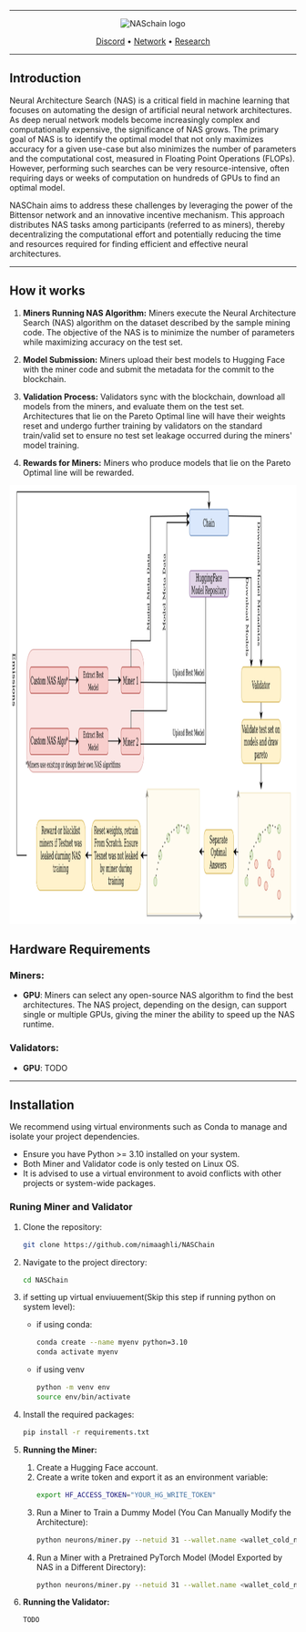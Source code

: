 <div align="center">


---
<img src="imgs/naschain_logo.png" alt="NASchain logo" width="700" height="300">


[Discord](https://discord.gg/bittensor) • [Network](https://taostats.io/) • [Research](https://bittensor.com/whitepaper)
</div>

---
## Introduction

Neural Architecture Search (NAS) is a critical field in machine learning that focuses on automating the design of artificial neural network architectures. As deep nerual network models become increasingly complex and computationally expensive, the significance of NAS grows. The primary goal of NAS is to identify the optimal model that not only maximizes accuracy for a given use-case but also minimizes the number of parameters and the computational cost, measured in Floating Point Operations (FLOPs). However, performing such searches can be very resource-intensive, often requiring days or weeks of computation on hundreds of GPUs to find an optimal model.

NASChain aims to address these challenges by leveraging the power of the Bittensor network and an innovative incentive mechanism. This approach distributes NAS tasks among participants (referred to as miners), thereby decentralizing the computational effort and potentially reducing the time and resources required for finding efficient and effective neural architectures.

---
## How it works

1. **Miners Running NAS Algorithm:** Miners execute the Neural Architecture Search (NAS) algorithm on the dataset described by the sample mining code. The objective of the NAS is to minimize the number of parameters while maximizing accuracy on the test set.
   
2. **Model Submission:** Miners upload their best models to Hugging Face with the miner code and submit the metadata for the commit to the blockchain.

3. **Validation Process:** Validators sync with the blockchain, download all models from the miners, and evaluate them on the test set. Architectures that lie on the Pareto Optimal line will have their weights reset and undergo further training by validators on the standard train/valid set to ensure no test set leakage occurred during the miners' model training.

4. **Rewards for Miners:** Miners who produce models that lie on the Pareto Optimal line will be rewarded.



<div align="center">
<img src="imgs/subnet31_v2.svg" alt="NASChain V2" width="960" height="770">
</div>


## Hardware Requirements

### Miners:
- **GPU**: Miners can select any open-source NAS algorithm to find the best architectures. The NAS project, depending on the design, can support single or multiple GPUs, giving the miner the ability to speed up the NAS runtime.

### Validators:
- **GPU**: TODO

---
## Installation

We recommend using virtual environments such as Conda to manage and isolate your project dependencies.

- Ensure you have Python >= 3.10 installed on your system.
- Both Miner and Validator code is only tested on Linux OS.
- It is advised to use a virtual environment to avoid conflicts with other projects or system-wide packages.

### Runing Miner and Validator

1. Clone the repository:
   ```bash
   git clone https://github.com/nimaaghli/NASChain
2. Navigate to the project directory:
    ```bash
    cd NASChain
3. if setting up virtual enviuuement(Skip this step if running python on system level):
    - if using conda:
        ```bash
        conda create --name myenv python=3.10
        conda activate myenv
    - if using venv
        ```bash
        python -m venv env
        source env/bin/activate
4. Install the required packages:
    ```bash
    pip install -r requirements.txt

5. **Running the Miner:**
   1. Create a Hugging Face account.
   2. Create a write token and export it as an environment variable:
      ```bash
      export HF_ACCESS_TOKEN="YOUR_HG_WRITE_TOKEN"
      ```
   3. Run a Miner to Train a Dummy Model (You Can Manually Modify the Architecture):
      ```bash
      python neurons/miner.py --netuid 31 --wallet.name <wallet_cold_name> --wallet.hotkey <wallet_hot_name> --logging.debug --hf_repo_id <your_hf_repo_id>
      ```
   4. Run a Miner with a Pretrained PyTorch Model (Model Exported by NAS in a Different Directory):
      ```bash
      python neurons/miner.py --netuid 31 --wallet.name <wallet_cold_name> --wallet.hotkey <wallet_hot_name> --logging.debug --hf_repo_id <your_hf_repo_id> --model.dir path/to/mode/model.pt
      ```

6. **Running the Validator:**
   ```bash
   TODO

